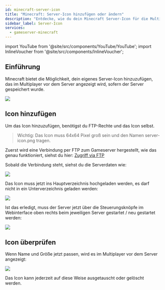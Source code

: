 ```yaml
---
id: minecraft-server-icon
title: "Minecraft: Server-Icon hinzufügen oder ändern"
description: "Entdecke, wie du dein Minecraft Server-Icon für die Multiplayer-Anzeige anpasst und das Aussehen deines Servers aufpeppst → Jetzt mehr erfahren"
sidebar_label: Server-Icon
services:
  - gameserver-minecraft
---
```


import YouTube from '@site/src/components/YouTube/YouTube';
import InlineVoucher from '@site/src/components/InlineVoucher';


## Einführung
Minecraft bietet die Möglichkeit, dein eigenes Server-Icon hinzuzufügen, das im Multiplayer vor dem Server angezeigt wird, sofern der Server gespeichert wurde.

![](https://screensaver01.zap-hosting.com/index.php/s/zFQLZmRrLWrKN7r/preview)

<YouTube videoId="m5mpKcd9Ur0" imageSrc="https://screensaver01.zap-hosting.com/index.php/s/5EzyAm8SzqDemqf/preview" title="Wie du das ICON auf deinem Minecraft Server änderst" description="Du verstehst besser, wenn du Dinge in Aktion siehst? Kein Problem! Schau dir unser Video an, das alles für dich erklärt. Egal ob du es eilig hast oder Infos am liebsten auf die spannendste Art aufsaugst!"/>

<InlineVoucher />

## Icon hinzufügen

Um das Icon hinzuzufügen, benötigst du FTP-Rechte und das Icon selbst.

>Wichtig: Das Icon muss 64x64 Pixel groß sein und den Namen server-icon.png tragen.

Zuerst wird eine Verbindung per FTP zum Gameserver hergestellt, wie das genau funktioniert, siehst du hier: [Zugriff via FTP](gameserver-ftpaccess.md)

Sobald die Verbindung steht, siehst du die Serverdaten wie:

![](https://screensaver01.zap-hosting.com/index.php/s/jKDxAfWzgiepiTE/preview)

Das Icon muss jetzt ins Hauptverzeichnis hochgeladen werden, es darf nicht in ein Unterverzeichnis geladen werden:

![](https://screensaver01.zap-hosting.com/index.php/s/dNWE4W5KQ8XgsQs/preview)

Ist das erledigt, muss der Server jetzt über die Steuerungsknöpfe im Webinterface oben rechts beim jeweiligen Server gestartet / neu gestartet werden:

![](https://screensaver01.zap-hosting.com/index.php/s/D4RGqboisxJoBa9/preview)

## Icon überprüfen

Wenn Name und Größe jetzt passen, wird es im Multiplayer vor dem Server angezeigt:

![](https://screensaver01.zap-hosting.com/index.php/s/qzoySiJAPReZDfc/preview)

Das Icon kann jederzeit auf diese Weise ausgetauscht oder gelöscht werden.

<InlineVoucher />